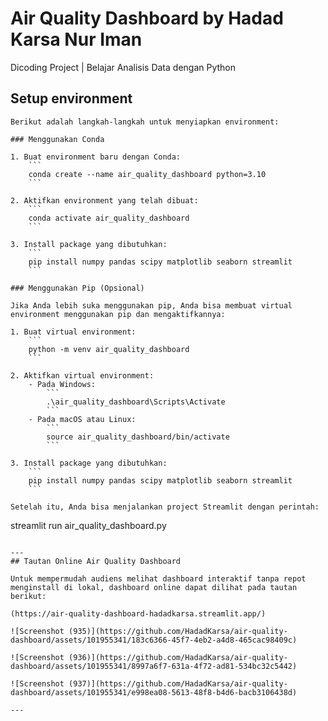 # Air Quality Dashboard by Hadad Karsa Nur Iman
Dicoding Project | Belajar Analisis Data dengan Python

## Setup environment
```
Berikut adalah langkah-langkah untuk menyiapkan environment:

### Menggunakan Conda

1. Buat environment baru dengan Conda:
    ```
    conda create --name air_quality_dashboard python=3.10
    ```
  
2. Aktifkan environment yang telah dibuat:
    ```
    conda activate air_quality_dashboard
    ```

3. Install package yang dibutuhkan:
    ```
    pip install numpy pandas scipy matplotlib seaborn streamlit
    ```

### Menggunakan Pip (Opsional)

Jika Anda lebih suka menggunakan pip, Anda bisa membuat virtual environment menggunakan pip dan mengaktifkannya:

1. Buat virtual environment:
    ```
    python -m venv air_quality_dashboard
    ```

2. Aktifkan virtual environment:
    - Pada Windows:
        ```
        .\air_quality_dashboard\Scripts\Activate
        ```
    - Pada macOS atau Linux:
        ```
        source air_quality_dashboard/bin/activate
        ```

3. Install package yang dibutuhkan:
    ```
    pip install numpy pandas scipy matplotlib seaborn streamlit
    ```

Setelah itu, Anda bisa menjalankan project Streamlit dengan perintah:
```
streamlit run air_quality_dashboard.py
```

---
## Tautan Online Air Quality Dashboard

Untuk mempermudah audiens melihat dashboard interaktif tanpa repot menginstall di lokal, dashboard online dapat dilihat pada tautan berikut:

(https://air-quality-dashboard-hadadkarsa.streamlit.app/)

![Screenshot (935)](https://github.com/HadadKarsa/air-quality-dashboard/assets/101955341/183c6366-45f7-4eb2-a4d8-465cac98409c)

![Screenshot (936)](https://github.com/HadadKarsa/air-quality-dashboard/assets/101955341/8997a6f7-631a-4f72-ad81-534bc32c5442)

![Screenshot (937)](https://github.com/HadadKarsa/air-quality-dashboard/assets/101955341/e998ea08-5613-48f8-b4d6-bacb3106438d)

---

